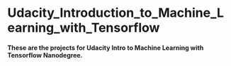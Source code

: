 # Udacity_Introduction_to_Machine_Learning_with_Tensorflow
#### These are the projects for Udacity Intro to Machine Learning with Tensorflow Nanodegree.
